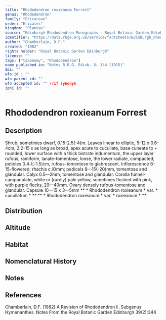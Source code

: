 ```yaml
---
title: "Rhododendron roxieanum Forrest"
genus: "Rhododendron"
family: "Ericaceae"
order: "Ericales"
kingdom: "Plantae"
source: "Edinburgh Rhododendron Monographs – Royal Botanic Garden Edinburgh"
identifier: "https://data.rbge.org.uk/service/factsheets/Edinburgh_Rhododendron_Monographs.xhtml"
author: "Chamberlain, D.F."
created: "1982"
rights holder: "Royal Botanic Garden Edinburgh"
license: ""
tags: ["taxonomy", "Rhododendron"]
name published in: "Notes R.B.G. Edinb. 8: 344 (1915)"
doi: ""
wfo id : ""
wfo parent id: ""
wfo accepted id: "" //if synonym                      
ipni id: ""
---
```


                       

# Rhododendron roxieanum Forrest

## Description
Shrub, sometimes dwarf, 0.15-2.5(-4)m. Leaves linear to elliptic, 5-12 x 0.6-4cm, 2.2-15 x as long as broad, apex acute to cucullate, base cuneate to + rounded, lower surface with a thick bistrate indumentum, the upper layer rufous, ramiform, lanate-tomentose, loose, the lower radiate, compacted; petioles 0.4-l(-1.5)cm, rufous-tomentose to glabrescent. Inflorescence 6-15-flowered; rhachis c.lOmm; pedicels 8—15(-20)mm, tomentose and glandular. Calyx 0.5—2mm, tomentose and glandular. Corolla funnel-campanulate, white or (rarely) pale yellow, sometimes flushed with pink, with purple flecks, 20—40mm. Ovary densely rufous-tomentose and glandular. Capsule 10—15 x 3—5mm ** * Rhododendron roxieanum * var. * cucullatum * ** ** * Rhododendron roxieanum * var. * roxieanum * **

## Distribution


## Altitude


## Habitat


## Nomenclatural History

                       
## Notes


## References

Chamberlain, D.F. (1982) A Revision of Rhododendron II. Subgenus Hymenanthes. Notes From the Royal Botanic Garden Edinburgh 39(2):344
